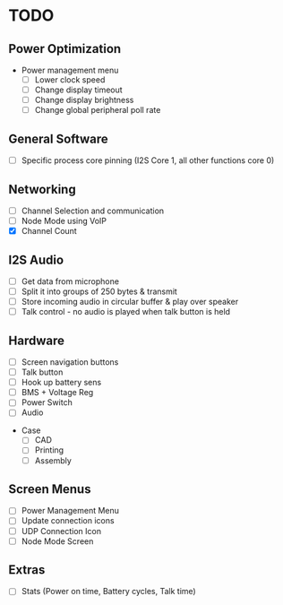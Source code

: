 # TODO

## Power Optimization
- Power management menu
  - [ ] Lower clock speed
  - [ ] Change display timeout
  - [ ] Change display brightness
  - [ ] Change global peripheral poll rate

## General Software
- [ ] Specific process core pinning (I2S Core 1, all other functions core 0)

## Networking
- [ ] Channel Selection and communication
- [ ] Node Mode using VoIP
- [x] Channel Count

## I2S Audio
- [ ] Get data from microphone
- [ ] Split it into groups of 250 bytes & transmit
- [ ] Store incoming audio in circular buffer & play over speaker
- [ ] Talk control - no audio is played when talk button is held

## Hardware
- [ ] Screen navigation buttons
- [ ] Talk button
- [ ] Hook up battery sens
- [ ] BMS + Voltage Reg
- [ ] Power Switch
- [ ] Audio
- Case
  - [ ] CAD
  - [ ] Printing
  - [ ] Assembly

## Screen Menus
- [ ] Power Management Menu
- [ ] Update connection icons
- [ ] UDP Connection Icon
- [ ] Node Mode Screen

## Extras
- [ ] Stats (Power on time, Battery cycles, Talk time)